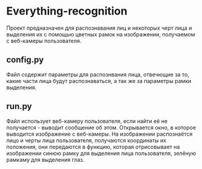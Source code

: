 # Everything-recognition
Проект предназначен для распознавания лиц и некоторых черт лица и выделения их с помощью цветных рамок на изображении, получаемом с веб-камеры пользователя.
## config.py 
Файл содержит параметры для распознвания лица, отвечющие за то, какие части лица будут распознаваться, а так же за параметры рамки выделения. 
## run.py 
Файл использует веб-камеру пользователя, если найти её не получается - выводит сообщение об этом. Открывается окно, в которое выводится изображение с веб-камеры. 
На изображении распознаётся лицо и черты лица пользователя, получаются координаты их положения, они передаются в функцию, которая отрисовывает на изображении синюю рамку для 
выделения лица пользователя, зелёную рамкаму для выделения глаз.   

